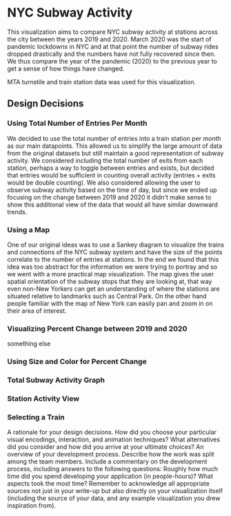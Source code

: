 # NYC Subway Activity 
This visualization aims to compare NYC subway activity at stations across the city between the years 2019 and 2020. March 2020 was the start of pandemic lockdowns in NYC and at that point the number of subway rides dropped drastically and the numbers have not fully recovered since then. We thus compare the year of the pandemic (2020) to the previous year to get a sense of how things have changed. 

MTA turnstile and train station data was used for this visualization. 

## Design Decisions

### Using Total Number of Entries Per Month 
We decided to use the total number of entries into a train station per month as our main datapoints. This allowed us to simplify the large amount of data from the original datasets but still maintain a good representation of subway activity. We considered including the total number of exits from each station, perhaps a way to toggle between entries and exists, but decided that entries would be sufficient in counting overall activity (entries + exits would be double counting). We also considered allowing the user to observe subway activity based on the time of day, but since we ended up focusing on the change between 2019 and 2020 it didn't make sense to show this additional view of the data that would all have similar downward trends. 

### Using a Map 
One of our original ideas was to use a Sankey diagram to visualize the trains and connections of the NYC subway system and have the size of the points correlate to the number of entries at stations. In the end we found that this idea was too abstract for the information we were trying to portray and so we went with a more practical map visualization. The map gives the user spatial orientation of the subway stops that they are looking at, that way even non-New Yorkers can get an understanding of where the stations are situated relative to landmarks such as Central Park. On the other hand people familiar with the map of New York can easily pan and zoom in on their area of interest. 

### Visualizing Percent Change between 2019 and 2020
something else

### Using Size and Color for Percent Change 

### Total Subway Activity Graph

### Station Activity View 

### Selecting a Train 





A rationale for your design decisions. How did you choose your particular visual encodings, interaction, and animation techniques? What alternatives did you consider and how did you arrive at your ultimate choices?
An overview of your development process. Describe how the work was split among the team members. Include a commentary on the development process, including answers to the following questions: Roughly how much time did you spend developing your application (in people-hours)? What aspects took the most time?
Remember to acknowledge all appropriate sources not just in your write-up but also directly on your visualization itself (including the source of your data, and any example visualization you drew inspiration from).
